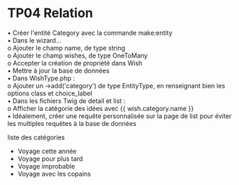 # TP04 Relation

•	Créer l'entité Category avec la commande make:entity  
•	Dans le wizard…  
  o	Ajouter le champ name, de type string  
  o	Ajouter le champ wishes, de type OneToMany  
  o	Accepter la création de propriété dans Wish  
•	Mettre à jour la base de données  
•	Dans WishType.php :   
  o	Ajouter un ->add('category') de type EntityType, en renseignant bien les options class et choice_label  
•	Dans les fichiers Twig de detail et list :   
  o	Afficher la catégorie des idées avec {{ wish.category.name }}  
•	Idéalement, créer une requête personnalisée sur la page de list pour éviter les multiples requêtes à la base de données  
  
liste des catégories
- Voyage cette année
- Voyage pour plus tard
- Voyage improbable
- Voyage avec les copains